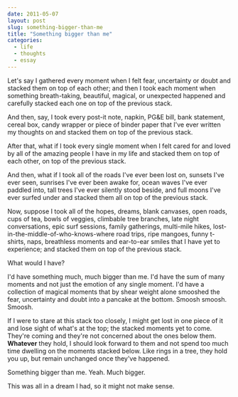 ```yaml
---
date: 2011-05-07
layout: post
slug: something-bigger-than-me
title: "Something bigger than me"
categories:
  - life
  - thoughts
  - essay
---
```


Let's say I gathered every moment when I felt fear, uncertainty or doubt and stacked them on top of each other; and then I took each moment when something breath-taking, beautiful, magical, or unexpected happened and carefully stacked each one on top of the previous stack.

And then, say, I took every post-it note, napkin, PG&amp;E bill, bank statement, cereal box, candy wrapper or piece of binder paper that I've ever written my thoughts on and stacked them on top of the previous stack.

After that, what if I took every single moment when I felt cared for and loved by all of the amazing people I have in my life and stacked them on top of each other, on top of the previous stack.

And then, what if I took all of the roads I've ever been lost on, sunsets I've ever seen, sunrises I've ever been awake for, ocean waves I've ever paddled into, tall trees I've ever silently stood beside, and full moons I've ever surfed under and stacked them all on top of the previous stack.

Now, suppose I took all of the hopes, dreams, blank canvases, open roads, cups of tea, bowls of veggies, climbable tree branches, late night conversations, epic surf sessions, family gatherings, multi-mile hikes, lost-in-the-middle-of-who-knows-where road trips, ripe mangoes, funny t-shirts, naps, breathless moments and ear-to-ear smiles that I have yet to experience; and stacked them on top of the previous stack.

What would I have?

I'd have something much, much bigger than me. I'd have the sum of many moments and not just the emotion of any single moment. I'd have a collection of magical moments that by shear weight alone smooshed the fear, uncertainty and doubt into a pancake at the bottom. Smoosh smoosh. Smoosh.

If I were to stare at this stack too closely, I might get lost in one piece of it and lose sight of what's at the top; the stacked moments yet to come. They're coming and they're not concerned about the ones below them. **Whatever** they hold, I should look forward to them and not spend too much time dwelling on the moments stacked below. Like rings in a tree, they hold you up, but remain unchanged once they've happened.

Something bigger than me. Yeah. Much bigger.

This was all in a dream I had, so it might not make sense.
